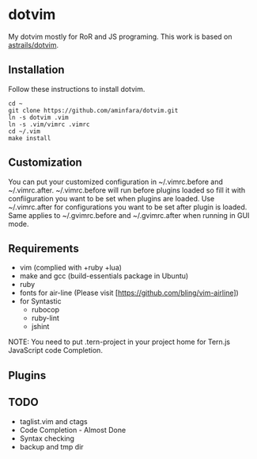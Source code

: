 # dotvim
My dotvim mostly for RoR and JS programing. This work is based on [astrails/dotvim](https://github.com/astrails/dotvim).

## Installation
Follow these instructions to install dotvim.

```Shell
cd ~
git clone https://github.com/aminfara/dotvim.git
ln -s dotvim .vim
ln -s .vim/vimrc .vimrc
cd ~/.vim
make install
```
## Customization
You can put your customized configuration in ~/.vimrc.before and ~/.vimrc.after. ~/.vimrc.before will run before plugins loaded so fill it with confiiguration you want to be set when plugins are loaded. Use ~/.vimrc.after for configurations you want to be set after plugin is loaded. Same applies to ~/.gvimrc.before and ~/.gvimrc.after when running in GUI mode.

## Requirements
* vim (complied with +ruby +lua)
* make and gcc (build-essentials package in Ubuntu)
* ruby
* fonts for air-line (Please visit [https://github.com/bling/vim-airline])
* for Syntastic
  * rubocop
  * ruby-lint
  * jshint

NOTE: You need to put .tern-project in your project home for Tern.js JavaScript code Completion.

## Plugins

## TODO
* taglist.vim and ctags
* Code Completion - Almost Done
* Syntax checking
* backup and tmp dir

